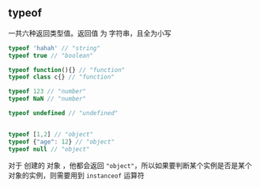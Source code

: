 ## typeof
一共六种返回类型值。返回值 为 字符串，且全为小写

```javascript
typeof 'hahah' // "string"
typeof true // "boolean"

typeof function(){} // "function"
typeof class c{} // "function"

typeof 123 // "number"
typeof NaN // "number"

typeof undefined // "undefined"


typeof [1,2] // "object"
typeof {"age": 12} // "object"
typeof null // "object"
````
对于 创建的 对象 ，他都会返回 `"object"`，所以如果要判断某个实例是否是某个对象的实例，则需要用到 `instanceof` 运算符

